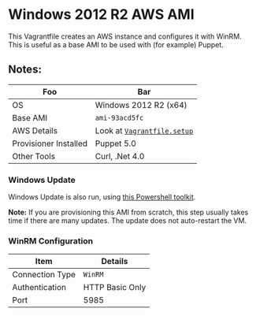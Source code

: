 # Windows 2012 R2 AWS AMI

This Vagrantfile creates an AWS instance and configures it with WinRM. This is useful as a base AMI to be used with (for example) Puppet.

## Notes:

| Foo | Bar |
|---|---|
| OS | Windows 2012 R2 (x64) |
| Base AMI | `ami-93acd5fc` |
| AWS Details | Look at [`Vagrantfile.setup`](Vagrantfile.setup)
| Provisioner Installed | Puppet 5.0 |
| Other Tools | Curl, .Net 4.0 |

### Windows Update

Windows Update is also run, using [this Powershell toolkit](https://social.technet.microsoft.com/wiki/contents/articles/32424.biztalk-server-installation-powershell-toolkit.aspx).

**Note:** If you are provisioning this AMI from scratch, this step usually takes time if there are many updates. The update does not auto-restart the VM.

### WinRM Configuration

| Item | Details |
|---|---|
| Connection Type | `WinRM` |
| Authentication | HTTP Basic Only |
| Port | 5985|
